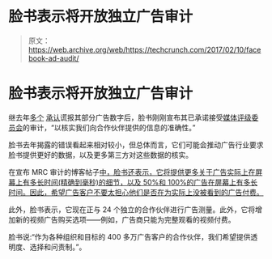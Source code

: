 # 脸书表示将开放独立广告审计

> 原文：<https://web.archive.org/web/https://techcrunch.com/2017/02/10/facebook-ad-audit/>

# 脸书表示将开放独立广告审计

继去年[多个](https://web.archive.org/web/20230327062519/https://techcrunch.com/2016/11/16/facebook-overhauls-ad-metrics-admits-4-bugs-and-errors-led-to-misreported-numbers/) [承认](https://web.archive.org/web/20230327062519/https://techcrunch.com/2016/12/09/facebook-corrects-more-metrics-affecting-ad-reach-streaming-reactions-plus-like-share-counts/)谎报其部分广告数字后，脸书刚刚宣布其已承诺接受[媒体评级委员会](https://web.archive.org/web/20230327062519/http://mediaratingcouncil.org/)的审计，“以核实我们向合作伙伴提供的信息的准确性。”

脸书去年揭露的错误看起来相对较小，但总体而言，它们可能会推动广告行业要求脸书提供更好的数据，以及更多第三方对这些数据的核实。

在宣布 MRC 审计的博客帖子[中，脸书还表示，它将提供更多关于广告实际上在屏幕上有多长时间(精确到毫秒)的细节，以及 50%和 100%的广告在屏幕上有多长时间。因此，希望广告客户不要太担心他们是否在为实际上没被看到的广告付费。](https://web.archive.org/web/20230327062519/https://www.facebook.com/business/news/accountability-and-new-choices-for-marketers)

此外，脸书表示，它现在正与 24 个独立的合作伙伴进行广告测量。此外，它将增加新的视频广告购买选项——例如，广告商只能为完整观看的视频付费。

脸书说:“作为各种组织和目标的 400 多万广告客户的合作伙伴，我们希望提供透明度、选择和问责制。”。